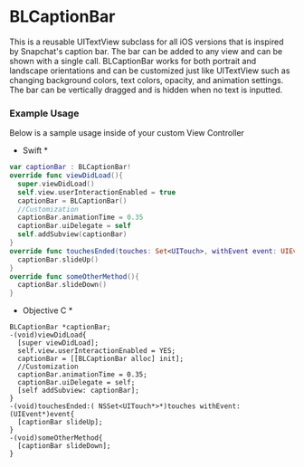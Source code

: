 # BLCaptionBar
This is a reusable UITextView subclass for all iOS versions that is inspired by Snapchat's caption bar. The bar can be added to any view and can be shown with a single call. BLCaptionBar works for both portrait and landscape orientations and can be customized just like UITextView such as changing background colors, text colors, opacity, and animation settings. The bar can be vertically dragged and is hidden when no text is inputted.

### Example Usage ###
Below is a sample usage inside of your custom View Controller
* Swift *
```swift
var captionBar : BLCaptionBar!
override func viewDidLoad(){
  super.viewDidLoad()
  self.view.userInteractionEnabled = true
  captionBar = BLCaptionBar()
  //Customization
  captionBar.animationTime = 0.35
  captionBar.uiDelegate = self
  self.addSubview(captionBar)
}
override func touchesEnded(touches: Set<UITouch>, withEvent event: UIEvent?){
  captionBar.slideUp()
}
override func someOtherMethod(){
  captionBar.slideDown()
}
```
* Objective C *
```objc
BLCaptionBar *captionBar;
-(void)viewDidLoad{
  [super viewDidLoad];
  self.view.userInteractionEnabled = YES;
  captionBar = [[BLCaptionBar alloc] init];
  //Customization
  captionBar.animationTime = 0.35;
  captionBar.uiDelegate = self;
  [self addSubview: captionBar];
}
-(void)touchesEnded:( NSSet<UITouch*>*)touches withEvent:(UIEvent*)event{
  [captionBar slideUp];
}
-(void)someOtherMethod{
  [captionBar slideDown];
}
```
